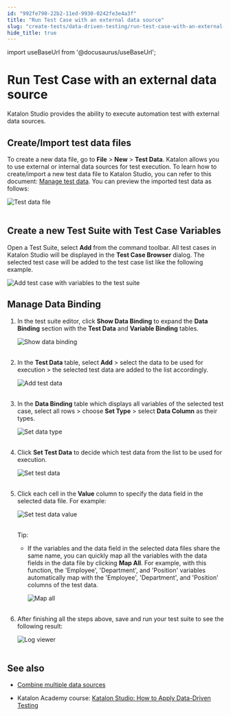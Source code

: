 ```yaml
---
id: "992fe790-22b2-11ed-9930-0242fe3e4a3f"
title: "Run Test Case with an external data source"
slug: "create-tests/data-driven-testing/run-test-case-with-an-external-data-source"
hide_title: true
---
```

import useBaseUrl from '@docusaurus/useBaseUrl';


# <a id="id" class="anchor_top_offset"/><a id="ariaid-title1" class="anchor_top_offset"/> Run Test Case with an external data source

<p xmlns="http://www.w3.org/1999/xhtml" className="p">Katalon Studio provides the ability to execute automation test   with external data sources.</p> 

## <a id="id_1" class="anchor_top_offset"/>Create/Import test data files

<p xmlns="http://www.w3.org/1999/xhtml" className="p">To create a new data file, go to <strong className="ph b">File</strong> &gt;   <strong className="ph b">New</strong> &gt; <strong className="ph b">Test Data</strong>. Katalon   allows you to use external or internal data sources for test   execution. To learn how to create/import a new test data file to   Katalon Studio, you can refer to this document: <a className="xref" href="/create-tests/data-driven-testing/manage-test-data">Manage     test data</a>. You can preview the imported test data as   follows:</p> 
<p xmlns="http://www.w3.org/1999/xhtml" className="p">   <img className="image" src={useBaseUrl("https://github.com/katalon-studio/docs-images/raw/master/katalon-studio/docs/run-test-case-external-data/KS-830-Test-data-file.png")} width={500} alt="Test data file" /><br /><br /> </p> 

## <a id="id_2" class="anchor_top_offset"/>Create a new Test Suite with Test Case Variables

<p xmlns="http://www.w3.org/1999/xhtml" className="p">Open a Test Suite, select <strong className="ph b">Add</strong> from the command   toolbar. All test cases in Katalon Studio will be displayed in the   <strong className="ph b">Test Case Browser</strong> dialog. The selected test case   will be added to the test case list like the following example.</p> 
<p xmlns="http://www.w3.org/1999/xhtml" className="p">   <img className="image" src={useBaseUrl("/992e12d0-22b2-11ed-9930-0242fe3e4a3f.png")} alt="Add test case with variables to the test suite" /></p> 

## <a id="id_3" class="anchor_top_offset"/>Manage Data Binding

<ol xmlns="http://www.w3.org/1999/xhtml" className="ol"><li className="li">     <p className="p">In the test suite editor, click <strong className="ph b">Show Data Binding</strong> to expand the <strong className="ph b">Data Binding</strong> section with the <strong className="ph b">Test Data</strong> and <strong className="ph b">Variable Binding</strong> tables.</p>     <p className="p"> <img className="image" src={useBaseUrl("https://github.com/katalon-studio/docs-images/raw/master/katalon-studio/docs/run-test-case-external-data/KS-830-Show-data-binding.png")} alt="Show data binding" /><br /><br />     </p>   </li><li className="li">     <p className="p">In the <strong className="ph b">Test Data</strong> table, select <strong className="ph b">Add</strong> &gt; select the data to be used for execution &gt; the selected test data are added to the list accordingly.</p>     <p className="p"> <img className="image" src={useBaseUrl("https://github.com/katalon-studio/docs-images/raw/master/katalon-studio/docs/run-test-case-external-data/KS-830-Add-test-data.png")} alt="Add test data" /><br /><br />     </p>   </li><li className="li">     <p className="p">In the <strong className="ph b">Data Binding</strong> table which displays all variables of the selected test case, select all rows &gt; choose <strong className="ph b">Set Type</strong> &gt; select <strong className="ph b">Data Column</strong> as their types.</p>     <p className="p"> <img className="image" src={useBaseUrl("https://github.com/katalon-studio/docs-images/raw/master/katalon-studio/docs/run-test-case-external-data/KS-830-Set-data-type.png")} width={500} alt="Set data type" /><br /><br />     </p>   </li><li className="li">     <p className="p">Click <strong className="ph b">Set Test Data</strong> to decide which test data from the list to be used for execution.</p>     <p className="p"> <img className="image" src={useBaseUrl("https://github.com/katalon-studio/docs-images/raw/master/katalon-studio/docs/run-test-case-external-data/KS-830-Set-test-data.png")} width={500} alt="Set test data" /><br /><br />     </p>   </li><li className="li">     <p className="p">Click each cell in the <strong className="ph b">Value</strong> column to specify the data field in the selected data file. For example:</p>     <p className="p"> <img className="image" src={useBaseUrl("https://github.com/katalon-studio/docs-images/raw/master/katalon-studio/docs/run-test-case-external-data/KS-830-Set-data-value.png")} width={600} alt="Set test data value" /><br /><br />     </p>     <div className="note tip note_tip"><span className="note__title">Tip:</span>        <ul className="ul"><li className="li">If the variables and the data field in the selected data files share the same name, you can quickly map all the variables with the data fields in the data file by clicking <strong className="ph b">Map All</strong>. For example, with this function, the 'Employee', 'Department', and 'Position' variables automatically map with the 'Employee', 'Department', and 'Position' columns of the test data.<p className="p"> <img className="image" src={useBaseUrl("https://github.com/katalon-studio/docs-images/raw/master/katalon-studio/docs/run-test-case-external-data/KS-830-Map-all.png")} width={600} alt="Map all" /><br /><br />           </p></li></ul>     </div>   </li><li className="li">     <p className="p">After finishing all the steps above, save and run your test suite to see the following result:</p>     <p className="p"> <img className="image" src={useBaseUrl("https://github.com/katalon-studio/docs-images/raw/master/katalon-studio/docs/run-test-case-external-data/8-result.png")} width={800} alt="Log viewer" /><br /><br />     </p>   </li></ol> 

## <a id="id_4" class="anchor_top_offset"/>See also

<ul xmlns="http://www.w3.org/1999/xhtml" className="ul"><li className="li"><a className="xref" href="/create-tests/data-driven-testing/combine-multiple-data-sources-in-katalon-studio">Combine       multiple data sources</a>   </li><li className="li"><p className="p">Katalon Academy course: <a className="xref j-external-link" href="https://academy.katalon.com/courses/data-driven-testing/?utm_source=kat_docs&utm_medium=tc_external_data" target="_blank">Katalon Studio: How to Apply Data-Driven Testing</a></p></li></ul> 
